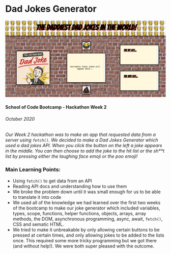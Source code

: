 # Dad Jokes Generator

![Our Dad Joke's Generator](./dadJokeImages/dadJokesPage.PNG)

#### School of Code Bootcamp - Hackathon Week 2

###### October 2020

_Our Week 2 hackathon was to make an app that requested data from a server using `fetch()`. We decided to make a Dad Jokes Generator which used a dad jokes API. When you click the button on the left a joke appears in the middle. You can then choose to add the joke to the hit list or the sh\*\*t list by pressing either the laughing face emoji or the poo emoji!_

### Main Learning Points:

- Using `fetch()` to get data from an API
- Reading API docs and understanding how to use them
- We broke the problem down until it was small enough for us to be able to translate it into code
- We used all of the knowledge we had learned over the first two weeks of the bootcamp to make our joke generator which included variables, types, scope, functions, helper functions, objects, arrays, array methods, the DOM, asynchronous programming, async, await, `fetch()`, CSS and sematic HTML.
- We tried to make it unbreakable by only allowing certain buttons to be pressed at certain times, and only allowing jokes to be added to the lists once. This required some more tricky programming but we got there (and without help!). We were both super pleased with the outcome.
